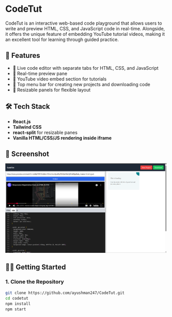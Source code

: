 # CodeTut

CodeTut is an interactive web-based code playground that allows users to write and preview HTML, CSS, and JavaScript code in real-time. Alongside, it offers the unique feature of embedding YouTube tutorial videos, making it an excellent tool for learning through guided practice.

## 🚀 Features

- 🎨 Live code editor with separate tabs for HTML, CSS, and JavaScript
- 🧪 Real-time preview pane
- 🎥 YouTube video embed section for tutorials
- 🧭 Top menu bar for creating new projects and downloading code
- 📏 Resizable panels for flexible layout

## 🛠️ Tech Stack

- **React.js**
- **Tailwind CSS**
- **react-split** for resizable panes
- **Vanilla HTML/CSS/JS rendering inside iframe**

## 📸 Screenshot

![CodeTut Screenshot](./329db74b-18b2-424a-98ad-6be278606d74.png)

## 🧑‍💻 Getting Started

### 1. Clone the Repository
```bash
git clone https://github.com/ayushman247/CodeTut.git
cd codetut
npm install
npm start
